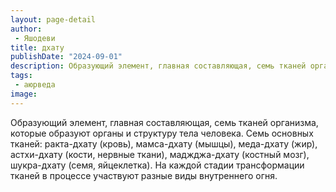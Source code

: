 ```yaml
---
layout: page-detail
author:
 - Яшодеви
title: дхату
publishDate: "2024-09-01"
description: Образующий элемент, главная составляющая, семь тканей организма, которые образуют органы и структуру тела человека. Семь основных тканей ракта-дхату (кровь), мамса-дхату (мышцы), меда-дхату (жир), астхи-дхату (кости, нервные ткани), маджджа-дхату (костный мозг), шукра-дхату (семя, яйцеклетка). На каждой стадии трансформации тканей в процессе участвуют разные виды внутреннего огня.
tags:
 - аюрведа
image: 
---
```


Образующий элемент, главная составляющая, семь тканей организма, которые образуют органы и структуру тела человека. Семь основных тканей: ракта-дхату (кровь), мамса-дхату (мышцы), меда-дхату (жир), астхи-дхату (кости, нервные ткани), маджджа-дхату (костный мозг), шукра-дхату (семя, яйцеклетка). На каждой стадии трансформации тканей в процессе участвуют разные виды внутреннего огня.

